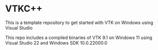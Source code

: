 # VTKC++

This is a template repository to get started with VTK on Windows using Visual Studio

This repo includes a compiled binaries of VTK 9.1 on Windows 11 using Visual Studio 22 and Windows SDK 10.0.22000.0